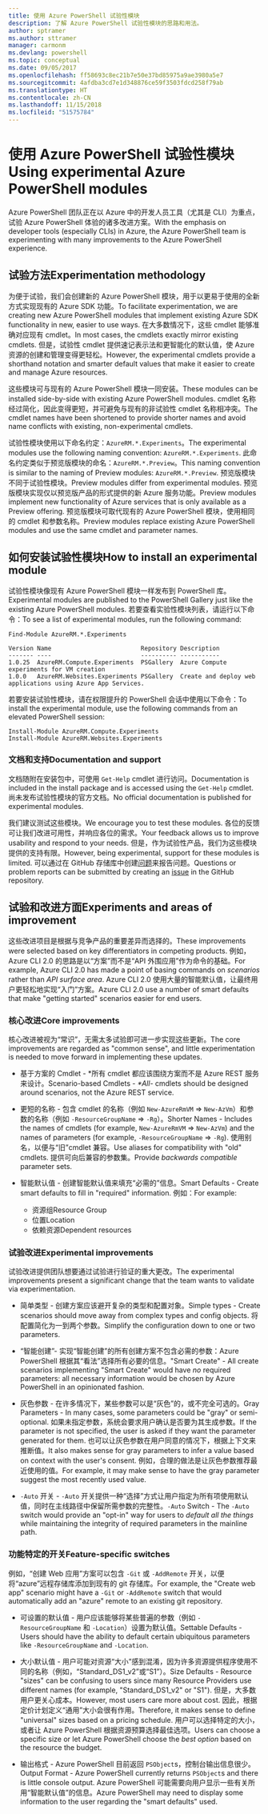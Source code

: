 ```yaml
---
title: 使用 Azure PowerShell 试验性模块
description: 了解 Azure PowerShell 试验性模块的思路和用法。
author: sptramer
ms.author: sttramer
manager: carmonm
ms.devlang: powershell
ms.topic: conceptual
ms.date: 09/05/2017
ms.openlocfilehash: ff58693c8ec21b7e50e37bd85975a9ae3980a5e7
ms.sourcegitcommit: 4afdba3cd7e1d348876ce59f3503fdcd258f79ab
ms.translationtype: HT
ms.contentlocale: zh-CN
ms.lasthandoff: 11/15/2018
ms.locfileid: "51575784"
---
```

# <a name="using-experimental-azure-powershell-modules"></a><span data-ttu-id="308b7-103">使用 Azure PowerShell 试验性模块</span><span class="sxs-lookup"><span data-stu-id="308b7-103">Using experimental Azure PowerShell modules</span></span>

<span data-ttu-id="308b7-104">Azure PowerShell 团队正在以 Azure 中的开发人员工具（尤其是 CLI）为重点，试验 Azure PowerShell 体验的诸多改进方案。</span><span class="sxs-lookup"><span data-stu-id="308b7-104">With the emphasis on developer tools (especially CLIs) in Azure, the Azure PowerShell team is experimenting with many improvements to the Azure PowerShell experience.</span></span>

## <a name="experimentation-methodology"></a><span data-ttu-id="308b7-105">试验方法</span><span class="sxs-lookup"><span data-stu-id="308b7-105">Experimentation methodology</span></span>

<span data-ttu-id="308b7-106">为便于试验，我们会创建新的 Azure PowerShell 模块，用于以更易于使用的全新方式实现现有的 Azure SDK 功能。</span><span class="sxs-lookup"><span data-stu-id="308b7-106">To facilitate experimentation, we are creating new Azure PowerShell modules that implement existing Azure SDK functionality in new, easier to use ways.</span></span> <span data-ttu-id="308b7-107">在大多数情况下，这些 cmdlet 能够准确对应现有 cmdlet。</span><span class="sxs-lookup"><span data-stu-id="308b7-107">In most cases, the cmdlets exactly mirror existing cmdlets.</span></span> <span data-ttu-id="308b7-108">但是，试验性 cmdlet 提供速记表示法和更智能化的默认值，使 Azure 资源的创建和管理变得更轻松。</span><span class="sxs-lookup"><span data-stu-id="308b7-108">However, the experimental cmdlets provide a shorthand notation and smarter default values that make it easier to create and manage Azure resources.</span></span>

<span data-ttu-id="308b7-109">这些模块可与现有的 Azure PowerShell 模块一同安装。</span><span class="sxs-lookup"><span data-stu-id="308b7-109">These modules can be installed side-by-side with existing Azure PowerShell modules.</span></span> <span data-ttu-id="308b7-110">cmdlet 名称经过简化，因此变得更短，并可避免与现有的非试验性 cmdlet 名称相冲突。</span><span class="sxs-lookup"><span data-stu-id="308b7-110">The cmdlet names have been shortened to provide shorter names and avoid name conflicts with existing, non-experimental cmdlets.</span></span>

<span data-ttu-id="308b7-111">试验性模块使用以下命名约定：`AzureRM.*.Experiments`。</span><span class="sxs-lookup"><span data-stu-id="308b7-111">The experimental modules use the following naming convention: `AzureRM.*.Experiments`.</span></span> <span data-ttu-id="308b7-112">此命名约定类似于预览版模块的命名：`AzureRM.*.Preview`。</span><span class="sxs-lookup"><span data-stu-id="308b7-112">This naming convention is similar to the naming of Preview modules: `AzureRM.*.Preview`.</span></span> <span data-ttu-id="308b7-113">预览版模块不同于试验性模块。</span><span class="sxs-lookup"><span data-stu-id="308b7-113">Preview modules differ from experimental modules.</span></span> <span data-ttu-id="308b7-114">预览版模块实现仅以预览版产品的形式提供的新 Azure 服务功能。</span><span class="sxs-lookup"><span data-stu-id="308b7-114">Preview modules implement new functionality of Azure services that is only available as a Preview offering.</span></span> <span data-ttu-id="308b7-115">预览版模块可取代现有的 Azure PowerShell 模块，使用相同的 cmdlet 和参数名称。</span><span class="sxs-lookup"><span data-stu-id="308b7-115">Preview modules replace existing Azure PowerShell modules and use the same cmdlet and parameter names.</span></span>

## <a name="how-to-install-an-experimental-module"></a><span data-ttu-id="308b7-116">如何安装试验性模块</span><span class="sxs-lookup"><span data-stu-id="308b7-116">How to install an experimental module</span></span>

<span data-ttu-id="308b7-117">试验性模块像现有 Azure PowerShell 模块一样发布到 PowerShell 库。</span><span class="sxs-lookup"><span data-stu-id="308b7-117">Experimental modules are published to the PowerShell Gallery just like the existing Azure PowerShell modules.</span></span> <span data-ttu-id="308b7-118">若要查看实验性模块列表，请运行以下命令：</span><span class="sxs-lookup"><span data-stu-id="308b7-118">To see a list of experimental modules, run the following command:</span></span>

```azurepowershell-interactive
Find-Module AzureRM.*.Experiments
```

```output
Version Name                         Repository Description
------- ----                         ---------- -----------
1.0.25  AzureRM.Compute.Experiments  PSGallery  Azure Compute experiments for VM creation
1.0.0   AzureRM.Websites.Experiments PSGallery  Create and deploy web applications using Azure App Services.
```

<span data-ttu-id="308b7-119">若要安装试验性模块，请在权限提升的 PowerShell 会话中使用以下命令：</span><span class="sxs-lookup"><span data-stu-id="308b7-119">To install the experimental module, use the following commands from an elevated PowerShell session:</span></span>

```azurepowershell-interactive
Install-Module AzureRM.Compute.Experiments
Install-Module AzureRM.Websites.Experiments
```

### <a name="documentation-and-support"></a><span data-ttu-id="308b7-120">文档和支持</span><span class="sxs-lookup"><span data-stu-id="308b7-120">Documentation and support</span></span>

<span data-ttu-id="308b7-121">文档随附在安装包中，可使用 `Get-Help` cmdlet 进行访问。</span><span class="sxs-lookup"><span data-stu-id="308b7-121">Documentation is included in the install package and is accessed using the `Get-Help` cmdlet.</span></span> <span data-ttu-id="308b7-122">尚未发布试验性模块的官方文档。</span><span class="sxs-lookup"><span data-stu-id="308b7-122">No official documentation is published for experimental modules.</span></span>

<span data-ttu-id="308b7-123">我们建议测试这些模块。</span><span class="sxs-lookup"><span data-stu-id="308b7-123">We encourage you to test these modules.</span></span> <span data-ttu-id="308b7-124">各位的反馈可让我们改进可用性，并响应各位的需求。</span><span class="sxs-lookup"><span data-stu-id="308b7-124">Your feedback allows us to improve usability and respond to your needs.</span></span> <span data-ttu-id="308b7-125">但是，作为试验性产品，我们为这些模块提供的支持有限。</span><span class="sxs-lookup"><span data-stu-id="308b7-125">However, being experimental, support for these modules is limited.</span></span> <span data-ttu-id="308b7-126">可以通过在 GitHub 存储库中创建[问题](https://github.com/Azure/azure-powershell/issues)来报告问题。</span><span class="sxs-lookup"><span data-stu-id="308b7-126">Questions or problem reports can be submitted by creating an [issue](https://github.com/Azure/azure-powershell/issues) in the GitHub repository.</span></span>

## <a name="experiments-and-areas-of-improvement"></a><span data-ttu-id="308b7-127">试验和改进方面</span><span class="sxs-lookup"><span data-stu-id="308b7-127">Experiments and areas of improvement</span></span>

<span data-ttu-id="308b7-128">这些改进项目是根据与竞争产品的重要差异而选择的。</span><span class="sxs-lookup"><span data-stu-id="308b7-128">These improvements were selected based on key differentiators in competing products.</span></span> <span data-ttu-id="308b7-129">例如，Azure CLI 2.0 的思路是以“方案”而不是“API 外围应用”作为命令的基础。</span><span class="sxs-lookup"><span data-stu-id="308b7-129">For example, Azure CLI 2.0 has made a point of basing commands on _scenarios_ rather than _API surface area_.</span></span>
<span data-ttu-id="308b7-130">Azure CLI 2.0 使用大量的智能默认值，让最终用户更轻松地实现“入门”方案。</span><span class="sxs-lookup"><span data-stu-id="308b7-130">Azure CLI 2.0 use a number of smart defaults that make "getting started" scenarios easier for end users.</span></span>

### <a name="core-improvements"></a><span data-ttu-id="308b7-131">核心改进</span><span class="sxs-lookup"><span data-stu-id="308b7-131">Core improvements</span></span>

<span data-ttu-id="308b7-132">核心改进被视为“常识”，无需太多试验即可进一步实现这些更新。</span><span class="sxs-lookup"><span data-stu-id="308b7-132">The core improvements are regarded as "common sense", and little experimentation is needed to move forward in implementing these updates.</span></span>

- <span data-ttu-id="308b7-133">基于方案的 Cmdlet - \*所有 cmdlet 都应该围绕方案而不是 Azure REST 服务来设计。</span><span class="sxs-lookup"><span data-stu-id="308b7-133">Scenario-based Cmdlets - <em>\*All</em>- cmdlets should be designed around scenarios, not the Azure REST service.</span></span>

- <span data-ttu-id="308b7-134">更短的名称 - 包含 cmdlet 的名称（例如 `New-AzureRmVM` => `New-AzVm`）和参数的名称（例如 `-ResourceGroupName` => `-Rg`）。</span><span class="sxs-lookup"><span data-stu-id="308b7-134">Shorter Names - Includes the names of cmdlets (for example, `New-AzureRmVM` => `New-AzVm`) and the names of parameters (for example, `-ResourceGroupName` => `-Rg`).</span></span> <span data-ttu-id="308b7-135">使用别名，以便与“旧”cmdlet 兼容。</span><span class="sxs-lookup"><span data-stu-id="308b7-135">Use aliases for compatibility with "old" cmdlets.</span></span> <span data-ttu-id="308b7-136">提供可向后兼容的参数集。</span><span class="sxs-lookup"><span data-stu-id="308b7-136">Provide _backwards compatible_ parameter sets.</span></span>

- <span data-ttu-id="308b7-137">智能默认值 - 创建智能默认值来填充“必需的”信息。</span><span class="sxs-lookup"><span data-stu-id="308b7-137">Smart Defaults - Create smart defaults to fill in "required" information.</span></span> <span data-ttu-id="308b7-138">例如：</span><span class="sxs-lookup"><span data-stu-id="308b7-138">For example:</span></span>
  - <span data-ttu-id="308b7-139">资源组</span><span class="sxs-lookup"><span data-stu-id="308b7-139">Resource Group</span></span>
  - <span data-ttu-id="308b7-140">位置</span><span class="sxs-lookup"><span data-stu-id="308b7-140">Location</span></span>
  - <span data-ttu-id="308b7-141">依赖资源</span><span class="sxs-lookup"><span data-stu-id="308b7-141">Dependent resources</span></span>

### <a name="experimental-improvements"></a><span data-ttu-id="308b7-142">试验改进</span><span class="sxs-lookup"><span data-stu-id="308b7-142">Experimental improvements</span></span>

<span data-ttu-id="308b7-143">试验改进提供团队想要通过试验进行验证的重大更改。</span><span class="sxs-lookup"><span data-stu-id="308b7-143">The experimental improvements present a significant change that the team wants to validate via experimentation.</span></span>

- <span data-ttu-id="308b7-144">简单类型 - 创建方案应该避开复杂的类型和配置对象。</span><span class="sxs-lookup"><span data-stu-id="308b7-144">Simple types - Create scenarios should move away from complex types and config objects.</span></span> <span data-ttu-id="308b7-145">将配置简化为一到两个参数。</span><span class="sxs-lookup"><span data-stu-id="308b7-145">Simplify the configuration down to one or two parameters.</span></span>

- <span data-ttu-id="308b7-146">“智能创建”- 实现“智能创建”的所有创建方案不包含必需的参数：Azure PowerShell 根据其“看法”选择所有必要的信息。</span><span class="sxs-lookup"><span data-stu-id="308b7-146">"Smart Create" - All create scenarios implementing "Smart Create" would have _no_ required parameters: all necessary information would be chosen by Azure PowerShell in an opinionated fashion.</span></span>

- <span data-ttu-id="308b7-147">灰色参数 - 在许多情况下，某些参数可以是“灰色”的，或不完全可选的。</span><span class="sxs-lookup"><span data-stu-id="308b7-147">Gray Parameters - In many cases, some parameters could be "gray" or semi-optional.</span></span> <span data-ttu-id="308b7-148">如果未指定参数，系统会要求用户确认是否要为其生成参数。</span><span class="sxs-lookup"><span data-stu-id="308b7-148">If the parameter is not specified, the user is asked if they want the parameter generated for them.</span></span> <span data-ttu-id="308b7-149">也可以让灰色参数在用户同意的情况下，根据上下文来推断值。</span><span class="sxs-lookup"><span data-stu-id="308b7-149">It also makes sense for gray parameters to infer a value based on context with the user's consent.</span></span>
  <span data-ttu-id="308b7-150">例如，合理的做法是让灰色参数推荐最近使用的值。</span><span class="sxs-lookup"><span data-stu-id="308b7-150">For example, it may make sense to have the gray parameter suggest the most recently used value.</span></span>

- <span data-ttu-id="308b7-151">`-Auto` 开关 - `-Auto` 开关提供一种“选择”方式让用户指定为所有项使用默认值，同时在主线路径中保留所需参数的完整性。</span><span class="sxs-lookup"><span data-stu-id="308b7-151">`-Auto` Switch - The `-Auto` switch would provide an "opt-in" way for users to _default all the things_ while maintaining the integrity of required parameters in the mainline path.</span></span>

### <a name="feature-specific-switches"></a><span data-ttu-id="308b7-152">功能特定的开关</span><span class="sxs-lookup"><span data-stu-id="308b7-152">Feature-specific switches</span></span>

<span data-ttu-id="308b7-153">例如，“创建 Web 应用”方案可以包含 `-Git` 或 `-AddRemote` 开关，以便将“azure”远程存储库添加到现有的 git 存储库。</span><span class="sxs-lookup"><span data-stu-id="308b7-153">For example, the "Create web app" scenario might have a `-Git` or `-AddRemote` switch that would automatically add an "azure" remote to an existing git repository.</span></span>

- <span data-ttu-id="308b7-154">可设置的默认值 - 用户应该能够将某些普遍的参数（例如 `-ResourceGroupName` 和 `-Location`）设置为默认值。</span><span class="sxs-lookup"><span data-stu-id="308b7-154">Settable Defaults - Users should have the ability to default certain ubiquitous parameters like `-ResourceGroupName` and `-Location`.</span></span>

- <span data-ttu-id="308b7-155">大小默认值 - 用户可能对资源“大小”感到混淆，因为许多资源提供程序使用不同的名称（例如，“Standard\_DS1\_v2”或“S1”）。</span><span class="sxs-lookup"><span data-stu-id="308b7-155">Size Defaults - Resource "sizes" can be confusing to users since many Resource Providers use different names (for example, "Standard\_DS1\_v2" or "S1").</span></span> <span data-ttu-id="308b7-156">但是，大多数用户更关心成本。</span><span class="sxs-lookup"><span data-stu-id="308b7-156">However, most users care more about cost.</span></span> <span data-ttu-id="308b7-157">因此，根据定价计划定义“通用”大小会很有作用。</span><span class="sxs-lookup"><span data-stu-id="308b7-157">Therefore, it makes sense to define "universal" sizes based on a pricing schedule.</span></span> <span data-ttu-id="308b7-158">用户可以选择特定的大小，或者让 Azure PowerShell 根据资源预算选择最佳选项。</span><span class="sxs-lookup"><span data-stu-id="308b7-158">Users can choose a specific size or let Azure PowerShell choose the _best option_ based on the resource the budget.</span></span>

- <span data-ttu-id="308b7-159">输出格式 - Azure PowerShell 目前返回 `PSObject`s，控制台输出信息很少。</span><span class="sxs-lookup"><span data-stu-id="308b7-159">Output Format - Azure PowerShell currently returns `PSObject`s and there is little console output.</span></span> <span data-ttu-id="308b7-160">Azure PowerShell 可能需要向用户显示一些有关所用“智能默认值”的信息。</span><span class="sxs-lookup"><span data-stu-id="308b7-160">Azure PowerShell may need to display some information to the user regarding the "smart defaults" used.</span></span>
